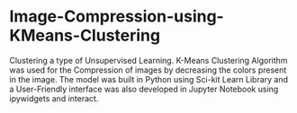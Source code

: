 # Image-Compression-using-KMeans-Clustering

Clustering a type of Unsupervised Learning. K-Means Clustering Algorithm was used for the Compression of images by decreasing the colors present in the image. The model was built in Python using Sci-kit Learn Library and a User-Friendly interface was also developed in Jupyter Notebook using ipywidgets and interact.
